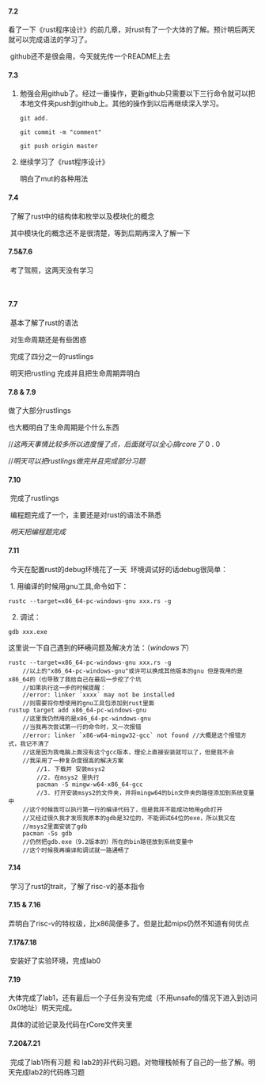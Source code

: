 #### 7.2

​	看了一下《rust程序设计》的前几章，对rust有了一个大体的了解。预计明后两天就可以完成语法的学习了。

​	github还不是很会用，今天就先传一个README上去



#### 7.3

 1. 勉强会用github了。经过一番操作，更新github只需要以下三行命令就可以把本地文件夹push到github上。其他的操作到以后再继续深入学习。

    `git add.`

    `git commit -m "comment"`

    `git push origin master`

 2. 继续学习了《rust程序设计》

    明白了mut的各种用法

#### 7.4

​	了解了rust中的结构体和枚举以及模块化的概念

​    其中模块化的概念还不是很清楚，等到后期再深入了解一下

#### 7.5&7.6

​	考了驾照，这两天没有学习

​	

#### 7.7

​	基本了解了rust的语法

​	对生命周期还是有些困惑

​	完成了四分之一的rustlings

​	明天把rustling 完成并且把生命周期弄明白

#### 7.8 & 7.9

做了大部分rustlings 

也大概明白了生命周期是个什么东西

//*这两天事情比较多所以进度慢了点，后面就可以全心搞rcore了* 0 . 0

//*明天可以把rustlings做完并且完成部分习题*



#### 7.10

​	完成了rustlings

​	编程题完成了一个，主要还是对rust的语法不熟悉

​	*明天把编程题完成*



#### 7.11

​	今天在配置rust的debug环境花了一天
​	环境调试好的话debug很简单：

​	1. 用编译的时候用gnu工具,命令如下：

`rustc --target=x86_64-pc-windows-gnu xxx.rs -g`

2. 调试：

`gdb xxx.exe`

​	这里说一下自己遇到的~~环境~~问题及解决方法：（*windows下*）

```
rustc --target=x86_64-pc-windows-gnu xxx.rs -g
    //以上的"x86_64-pc-windows-gnu"或许可以换成其他版本的gnu 但是我用的是x86_64的（也导致了我给自己在最后一步挖了个坑
    //如果执行这一步的时候提醒：
    //error: linker `xxxx` may not be installed
    //则需要将你想使用的gnu工具包添加到rust里面
rustup target add x86_64-pc-windows-gnu
    //这里我仍然用的是x86_64-pc-windows-gnu
    //当我再次尝试第一行的命令时，又一次报错
    //error: linker `x86-w64-mingw32-gcc` not found	//大概是这个报错方式，我记不清了
	//这是因为我电脑上面没有这个gcc版本，理论上直接安装就可以了，但是我不会
	//我采用了一种复杂度很高的解决方案
        //1. 下载并 安装msys2
        //2. 在msys2 里执行
        pacman -S mingw-w64-x86_64-gcc
        //3. 打开安装msys2的文件夹，并将mingw64的bin文件夹的路径添加到系统变量中
	//这个时候我可以执行第一行的编译代码了，但是我并不能成功地用gdb打开
	//又经过很久我才发现我原本的gdb是32位的，不能调试64位的exe，所以我又在
	//msys2里面安装了gdb
	pacman -Ss gdb
	//仍然把gdb.exe（9.2版本的）所在的bin路径放到系统变量中
	//这个时候我再编译和调试就一路通畅了
```

#### 7.14

​	学习了rust的trait，了解了risc-v的基本指令

#### 7.15 & 7.16

​	弄明白了risc-v的特权级，比x86简便多了。但是比起mips仍然不知道有何优点

#### 7.17&7.18

​	安装好了实验环境，完成lab0

#### 7.19

​	大体完成了lab1，还有最后一个子任务没有完成（不用unsafe的情况下进入到访问0x0地址）明天完成。

​	具体的试验记录及代码在rCore文件夹里

#### 7.20&7.21

​	完成了lab1所有习题 和  lab2的非代码习题。对物理栈帧有了自己的一些了解。明天完成lab2的代码练习题